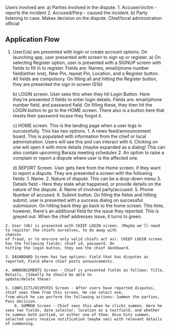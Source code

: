 Users involved are:
		a) Parties involved in the dispute.
			1. Accuser/victim - reports the incident
			2. Accused/Perp - caused the incident.
		b) Party listening to case. Makes decision on the dispute. Chief/local administration official



## Application Flow
  1. User(Ua) are presented with login or create account options. On launching app, user presented with screen to sign up 
  or register. 
  		a) On selecting Register option, user is presented with a SIGNUP screen with fields to fill in to register. Fields are:
  		Names, email/phone number field(either one), New Pin, repeat Pin, Location, and a Register button. All fields are 
      compulsory. On filling all and hitting the Register button, they are presented the sign in screen (S1b)
  		
  		b) LOGIN screen. User sees this when they hit Login Button. Here they're presented 3 fields to enter login details.
      Fields are: email/phone number
  		field, and password field. On filling these, they then hit the LOGIN button to go to the HOME screen. There also is a 
      button here that resets their password incase they forgot it.

  		c) HOME screen. This is the landing page when a user logs in successfully. This has two options.
  		  1. A news feed/announcement board. This is populated with information from the chief or local administration. Users
        will see this and can interact with it. Clicking on one will open it with more details (maybe expanded as a dialog) 
        This can also contain upcoming Baraza meeting schedules
  		  2. An option to raise a complain or report a dispute where user is the affected one.

  		d) REPORT Screen. User gets here from the Home screen, if they want to report a dispute. They are presented a screen
      with the following fields:
  		  1. Name.
  		  2. Nature of dispute. This can be a drop-down menu
  		  3. Details field - Here they state what happened, or provide details on the nature of the dispute.
  		  4. Name of involved party/accused.
  		  5. Phone Number of accused.
  		  6. Submit button.
  		  On filling the fields and hitting submit, user is presented with a success dialog on successful submission. On 
        hitting back they go back to the home screen. This time, however, there's an additional field for the issue they 
        reported. 
        This is greyed out. When the chief addresses issue, it turns to green.


  	2. User (Ub) is presented with CHIEF LOGIN screen. (Maybe we'll need to register the chiefs ourselves, to do away with 
    chances
    of fraud, or to ensrure only valid chiefs act as). CHIEF LOGIN screen has the following fields: chief id, password. On 
    hitting the login button, they see the chief dashboard.

  	3. DASHBOARD Screen has two options: Field that has disputes as reported, Field where chief posts announcements.

  	4. ANNOUNCEMENTS Screen - Chief is presented fields as follows: Title, Details. (Ideally he should be able to 
    update/delete these)

  	5. CONFLICTS/DISPUTES Screen - After users have reported disputes, chief sees them from this screen. He can select one,
    from which he can perform the following actions: Summon the parties, Pass decision.
    	6. SUMMON Screen - Chief sees this when he clicks summon. Here he sees two fields, date selector, location as a textfield, and whether to summon both partied, or either one of them. Once hits summon, selected users receive notification (maybe sms) with relevant details of summoning.
